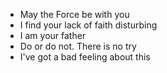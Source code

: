  - May the Force be with you
- I find your lack of faith disturbing
- I am your father
- Do or do not. There is no try
- I've got a bad feeling about this 
